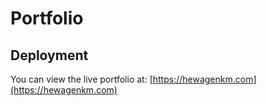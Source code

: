 # Portfolio

## Deployment
You can view the live portfolio at: [https://hewagenkm.com](https://hewagenkm.com)